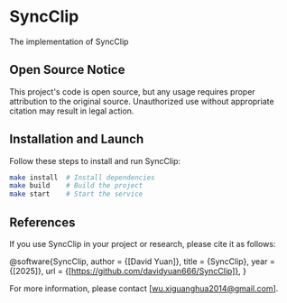# SyncClip
The implementation of SyncClip

## Open Source Notice

This project's code is open source, but any usage requires proper attribution to the original source. Unauthorized use without appropriate citation may result in legal action.

## Installation and Launch

Follow these steps to install and run SyncClip:

```bash
make install  # Install dependencies
make build    # Build the project
make start    # Start the service
```

## References

If you use SyncClip in your project or research, please cite it as follows:

@software{SyncClip,
author = {[David Yuan]},
title = {SyncClip},
year = {[2025]},
url = {[https://github.com/davidyuan666/SyncClip]},
}


For more information, please contact [wu.xiguanghua2014@gmail.com].